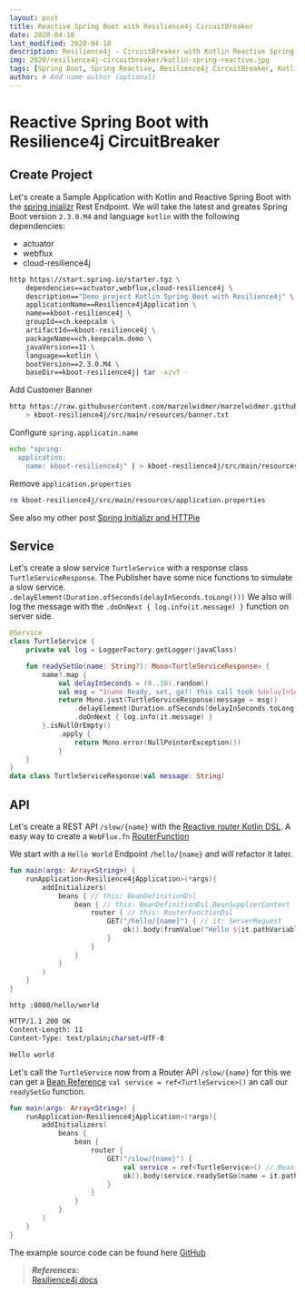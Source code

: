 ```yaml
---
layout: post
title: Reactive Spring Boot with Resilience4j CircuitBreaker
date: 2020-04-18
last_modified: 2020-04-18
description: Resilience4j - CircuitBreaker with Kotlin Reactive Spring Boot Application
img: 2020/resilience4j-circuitbreaker/kotlin-spring-reactive.jpg
tags: [Spring Boot, Spring Reactive, Resilience4j CircuitBreaker, Kotlin]
author: # Add name author (optional)
--- 
```

# Reactive Spring Boot with Resilience4j CircuitBreaker

## Create Project
Let's create a Sample Application with Kotlin and Reactive Spring Boot with the [spring inializr](https://start.spring.io/) Rest Endpoint. We will take the latest and greates Spring Boot version `2.3.0.M4` and language `kotlin` with the following dependencies:
* actuator
* webflux
* cloud-resilience4j

```bash
http https://start.spring.io/starter.tgz \
    dependencies==actuator,webflux,cloud-resilience4j \
    description=="Demo project Kotlin Spring Boot with Resilience4j" \
    applicationName==Resilience4jApplication \
    name==kboot-resilience4j \
    groupId==ch.keepcalm \
    artifactId==kboot-resilience4j \
    packageName==ch.keepcalm.demo \
    javaVersion==11 \
    language==kotlin \
    bootVersion==2.3.0.M4 \
    baseDir==kboot-resilience4j| tar -xzvf -
```
Add Customer Banner
```bash
http https://raw.githubusercontent.com/marzelwidmer/marzelwidmer.github.io/master/assets/img/2020/spring-initializr/banner.txt \
    > kboot-resilience4j/src/main/resources/banner.txt
```
Configure `spring.applicatin.name`
```bash
echo "spring:
  application:
    name: kboot-resilience4j" | > kboot-resilience4j/src/main/resources/application.yaml
```
Remove `application.properties`
```bash
rm kboot-resilience4j/src/main/resources/application.properties
```

See also my other post [Spring Initializr and HTTPie](https://blog.marcelwidmer.org/spring-initializr/)

## Service 
Let's create a slow service `TurtleService` with a response class `TurtleServiceResponse`.
The Publisher have some nice functions to simulate a slow service. `.delayElement(Duration.ofSeconds(delayInSeconds.toLong()))`
We also will log the message with the `.doOnNext { log.info(it.message) }` function on server side.

```kotlin
@Service
class TurtleService {
    private val log = LoggerFactory.getLogger(javaClass)

    fun readySetGo(name: String?): Mono<TurtleServiceResponse> {
        name?.map {
            val delayInSeconds = (0..10).random()
            val msg = "$name Ready, set, go!! this call took $delayInSeconds"
            return Mono.just(TurtleServiceResponse(message = msg))
                .delayElement(Duration.ofSeconds(delayInSeconds.toLong()))
                .doOnNext { log.info(it.message) }
        }.isNullOrEmpty()
            .apply {
                return Mono.error(NullPointerException())
            }
    }
}
data class TurtleServiceResponse(val message: String)
```

## API
Let's create a REST API `/slow/{name}` with the [Reactive router Kotlin DSL](https://docs.spring.io/spring-framework/docs/current/kdoc-api/spring-framework/org.springframework.web.reactive.function.server/-router-function-dsl/index.html). 
A easy way to create a `WebFlux.fn` [RouterFunction](https://docs.spring.io/spring/docs/current/javadoc-api/org/springframework/web/reactive/function/server/RouterFunctions.html)

We start with a `Hello World` Endpoint `/hello/{name}` and will refactor it later. 
```kotlin
fun main(args: Array<String>) {
    runApplication<Resilience4jApplication>(*args){
        addInitializers(
            beans { // this: BeanDefinitionDsl
                bean { // this: BeanDefinitionDsl.BeanSupplierContext
                    router { // this: RouterFunctionDsl
                        GET("/hello/{name}") { // it: ServerRequest
                            ok().body(fromValue("Hello ${it.pathVariable("name")}"))
                        }
                    }
                }
            }
        )
    }
}
```

`http :8080/hello/world`

```bash
HTTP/1.1 200 OK
Content-Length: 11
Content-Type: text/plain;charset=UTF-8

Hello world
```

Let's call the `TurtleService` now from a Router API `/slow/{name}` for this we can get a [Bean Reference](https://docs.spring.io/spring/docs/current/kdoc-api/spring-framework/org.springframework.context.support/-bean-definition-dsl/-bean-supplier-context/ref.html)
`val service = ref<TurtleService>()` an call our `readySetGo` function.
```kotlin
fun main(args: Array<String>) {
    runApplication<Resilience4jApplication>(*args){
        addInitializers(
            beans {
                bean {
                    router {
                        GET("/slow/{name}") {
                            val service = ref<TurtleService>() // Bean Reference
                            ok().body(service.readySetGo(name = it.pathVariable("name")))
                        }
                    }
                }
            }
        )
    }
}
```








The example source code can be found here [GitHub](https://github.com/marzelwidmer/kboot-resilience4j)



> **_References:_**  
>[Resilience4j docs](https://resilience4j.readme.io/docs)


[jekyll-docs]: https://jekyllrb.com/docs/home
[jekyll-gh]:   https://github.com/jekyll/jekyll
[jekyll-talk]: https://talk.jekyllrb.com/

